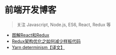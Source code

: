 # 前端开发博客

> 关注 Javascript, Node.js, ES6, React, Redux 等

* [图解React和Redux](https://github.com/fengliner/blog/issues/1)
* [Redux架构优化之如何减少样板代码](https://github.com/fengliner/blog/issues/2)
* [Yarn determinism【译文】](https://github.com/fengliner/blog/issues/3)


